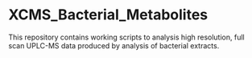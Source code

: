 # XCMS_Bacterial_Metabolites
This repository contains working scripts to analysis high resolution, full scan UPLC-MS data produced by analysis of bacterial extracts.
